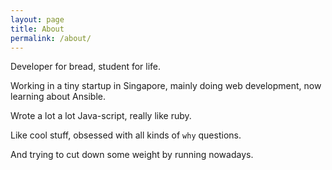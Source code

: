 ```yaml
---
layout: page
title: About
permalink: /about/
---
```


Developer for bread, student for life. 

Working in a tiny startup in Singapore, mainly doing web development, now learning about Ansible. 

Wrote a lot a lot Java-script, really like ruby. 

Like cool stuff, obsessed with all kinds of `why` questions.

And trying to cut down some weight by running nowadays.